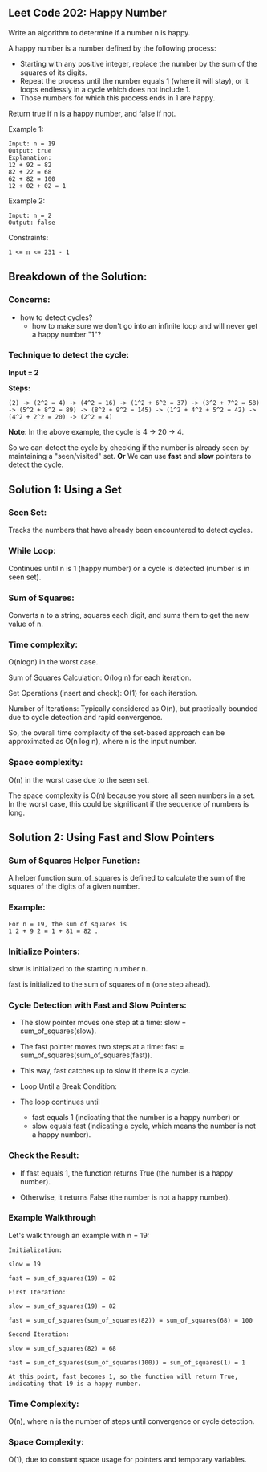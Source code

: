 ## Leet Code 202: Happy Number
Write an algorithm to determine if a number n is happy.

A happy number is a number defined by the following process:

-   Starting with any positive integer, replace the number by the sum of the squares of its digits.
-   Repeat the process until the number equals 1 (where it will stay), or it loops endlessly in a cycle which does not include 1.
-   Those numbers for which this process ends in 1 are happy.

Return true if n is a happy number, and false if not.


Example 1:

```plaintext
Input: n = 19
Output: true
Explanation:
12 + 92 = 82
82 + 22 = 68
62 + 82 = 100
12 + 02 + 02 = 1
```

Example 2:
```plaintext
Input: n = 2
Output: false
```

Constraints:

```plaintext
1 <= n <= 231 - 1
```


## Breakdown of the Solution:
### Concerns:
-   how to detect cycles?
    -   how to make sure we don't go into an infinite loop and will never get a happy number "1"?

### Technique to detect the cycle:
**Input = 2**

**Steps:** 
```plaintext
(2) -> (2^2 = 4) -> (4^2 = 16) -> (1^2 + 6^2 = 37) -> (3^2 + 7^2 = 58) -> (5^2 + 8^2 = 89) -> (8^2 + 9^2 = 145) -> (1^2 + 4^2 + 5^2 = 42) -> (4^2 + 2^2 = 20) -> (2^2 = 4)
```
**Note**:
In the above example, the cycle is 4 -> 20 -> 4.

So we can detect the cycle by checking if the number is already seen by maintaining a "seen/visited" set.
**Or**
We can use **fast** and **slow** pointers to detect the cycle.


## Solution 1: Using a Set

### Seen Set: 
Tracks the numbers that have already been encountered to detect cycles.

### While Loop: 
Continues until n is 1 (happy number) or a cycle is detected (number is in seen set).

### Sum of Squares: 
Converts n to a string, squares each digit, and sums them to get the new value of n.

### Time complexity:
O(nlogn) in the worst case.

Sum of Squares Calculation: O(log n) for each iteration.

Set Operations (insert and check): O(1) for each iteration.

Number of Iterations: Typically considered as O(n), but practically bounded due to cycle detection and rapid convergence.

So, the overall time complexity of the set-based approach can be approximated as O(n log n), where n is the input number.

### Space complexity:
O(n) in the worst case due to the seen set.

The space complexity is O(n) because you store all seen numbers in a set. In the worst case, this could be significant if the sequence of numbers is long.



## Solution 2: Using Fast and Slow Pointers

### Sum of Squares Helper Function:

A helper function sum_of_squares is defined to calculate the sum of the squares of the digits of a given number.

### Example: 
```plaintext
For n = 19, the sum of squares is 
1 2 + 9 2 = 1 + 81 = 82 .
```

### Initialize Pointers:

slow is initialized to the starting number n.

fast is initialized to the sum of squares of n (one step ahead).

### Cycle Detection with Fast and Slow Pointers:

-   The slow pointer moves one step at a time: slow = sum_of_squares(slow).

-   The fast pointer moves two steps at a time: fast = sum_of_squares(sum_of_squares(fast)).

-   This way, fast catches up to slow if there is a cycle.

-   Loop Until a Break Condition:

-   The loop continues until 
    -   fast equals 1 (indicating that the number is a happy number) or 
    -   slow equals fast (indicating a cycle, which means the number is not a happy number).

### Check the Result:

-   If fast equals 1, the function returns True (the number is a happy number).

-   Otherwise, it returns False (the number is not a happy number).

### Example Walkthrough
Let's walk through an example with n = 19:

```plaintext
Initialization:

slow = 19

fast = sum_of_squares(19) = 82

First Iteration:

slow = sum_of_squares(19) = 82

fast = sum_of_squares(sum_of_squares(82)) = sum_of_squares(68) = 100

Second Iteration:

slow = sum_of_squares(82) = 68

fast = sum_of_squares(sum_of_squares(100)) = sum_of_squares(1) = 1

At this point, fast becomes 1, so the function will return True, indicating that 19 is a happy number.
```

### Time Complexity: 
O(n), where n is the number of steps until convergence or cycle detection.

### Space Complexity: 
O(1), due to constant space usage for pointers and temporary variables.